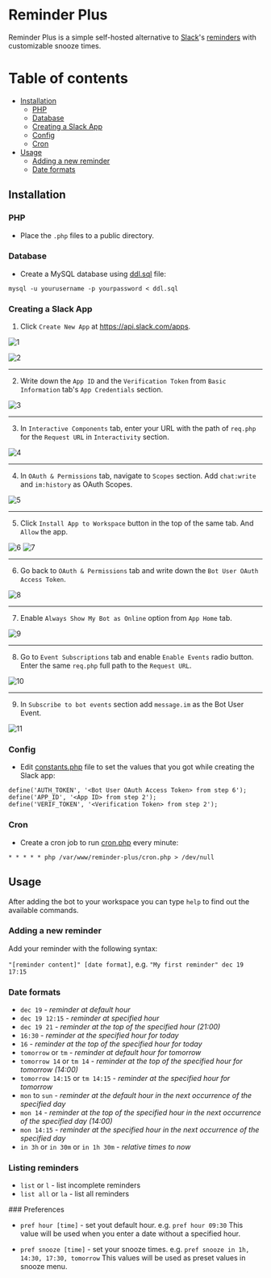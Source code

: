 # Reminder Plus

Reminder Plus is a simple self-hosted alternative to [Slack](http://slack.com)'s [reminders](https://slack.com/intl/en-tr/help/articles/208423427-Set-a-reminder) with customizable snooze times.

Table of contents
=================

  * [Installation](#installation)
    * [PHP](#php)
    * [Database](#database)
    * [Creating a Slack App](#creating-a-slack-app)
    * [Config](#config)
    * [Cron](#cron)
  * [Usage](#usage)
    * [Adding a new reminder](#adding-a-new-reminder)   
    * [Date formats](#date-formats)

## Installation

### PHP

* Place the `.php` files to a public directory.

### Database

* Create a MySQL database using [ddl.sql](ddl.sql) file:

```
mysql -u yourusername -p yourpassword < ddl.sql
```

### Creating a Slack App

1. Click `Create New App` at https://api.slack.com/apps.

![1](tutorial/01.png)

![2](tutorial/02.png)

---

2. Write down the `App ID` and the `Verification Token` from `Basic Information` tab's `App Credentials` section.

![3](tutorial/03.png)

---

3. In `Interactive Components` tab, enter your URL with the path of `req.php` for the `Request URL` in `Interactivity` section.

![4](tutorial/04.png)

---

4. In `OAuth & Permissions` tab, navigate to `Scopes` section. Add `chat:write` and `im:history` as OAuth Scopes.

![5](tutorial/05.png)

---

5. Click `Install App to Workspace` button in the top of the same tab. And `Allow` the app.

![6](tutorial/06.png)
![7](tutorial/07.png)

---

6. Go back to `OAuth & Permissions` tab and write down the `Bot User OAuth Access Token`.

![8](tutorial/08.png)

---

7. Enable `Always Show My Bot as Online` option from `App Home` tab.

![9](tutorial/09.png)

---

8. Go to `Event Subscriptions` tab and enable `Enable Events` radio button. Enter the same `req.php` full path to the `Request URL`.

![10](tutorial/10.png)

---

9. In `Subscribe to bot events` section add `message.im` as the Bot User Event.

![11](tutorial/11.png)

### Config

* Edit [constants.php](constants.php) file to set the values that you got while creating the Slack app:

```
define('AUTH_TOKEN', '<Bot User OAuth Access Token> from step 6');
define('APP_ID', '<App ID> from step 2');
define('VERIF_TOKEN', '<Verification Token> from step 2');
```

### Cron

* Create a cron job to run [cron.php](cron.php) every minute:

```
* * * * * php /var/www/reminder-plus/cron.php > /dev/null
```


## Usage

After adding the bot to your workspace you can type `help` to find out the available commands.

### Adding a new reminder

Add your reminder with the following syntax:

`"[reminder content]" [date format]`, e.g. `"My first reminder" dec 19 17:15`


### Date formats

* `dec 19` - _reminder at default hour_
* `dec 19 12:15` - _reminder at specified hour_
* `dec 19 21` - _reminder at the top of the specified hour (21:00)_
* `16:30` - _reminder at the specified hour for today_
* `16` - _reminder at the top of the specified hour for today_
* `tomorrow` or `tm` - _reminder at default hour for tomorrow_
* `tomorrow 14` or `tm 14` - _reminder at the top of the specified hour for tomorrow (14:00)_
* `tomorrow 14:15` or `tm 14:15` - _reminder at the specified hour for tomorrow_
* `mon` to `sun` - _reminder at the default hour in the next occurrence of the specified day_
* `mon 14` - _reminder at the top of the specified hour in the next occurrence of the specified day (14:00)_
* `mon 14:15` - _reminder at the specified hour in the next occurrence of the specified day_
* `in 3h` or `in 30m` or `in 1h 30m` - _relative times to now_

### Listing reminders

* `list` or `l` - list incomplete reminders
* `list all` or `la` - list all reminders 

### Preferences

* `pref hour [time]` - set yout default hour. e.g. `pref hour 09:30`
This value will be used when you enter a date without a specified hour.

* `pref snooze [time]` - set your snooze times. e.g. `pref snooze in 1h, 14:30, 17:30, tomorrow`
This values will be used as preset values in snooze menu.
